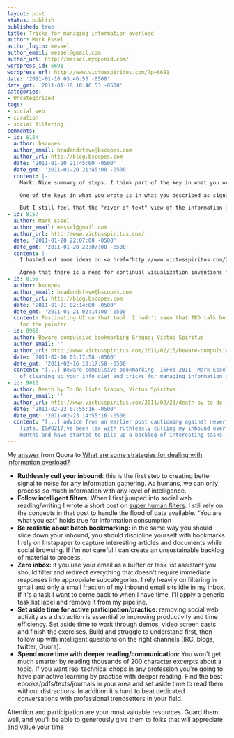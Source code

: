 ```yaml
---
layout: post
status: publish
published: true
title: Tricks for managing information overload
author: Mark Essel
author_login: messel
author_email: messel@gmail.com
author_url: http://messel.myopenid.com/
wordpress_id: 6691
wordpress_url: http://www.victusspiritus.com/?p=6691
date: '2011-01-18 03:46:53 -0500'
date_gmt: '2011-01-18 10:46:53 -0500'
categories:
- Uncategorized
tags:
- social web
- curation
- social filtering
comments:
- id: 8154
  author: bscopes
  author_email: bradandsteve@bscopes.com
  author_url: http://blog.bscopes.com
  date: '2011-01-20 21:45:00 -0500'
  date_gmt: '2011-01-20 21:45:00 -0500'
  content: |-
    Mark: Nice summary of steps. I think part of the key in what you wrote is the fact that you emphasize the need to not just skim, but to pick a subset and truly read and learn it.

    One of the keys in what you wrote is in what you described as signal vs. noise. And here part of the issue for this is determining the difference between "wants" and "needs". I tend to see this as more important than the concept of filters that you discuss.

    But I still feel that the "river of text" view of the information is limiting. I think some way to visualize this in graphical form is what is really needed.
- id: 8157
  author: Mark Essel
  author_email: messel@gmail.com
  author_url: http://www.victusspiritus.com/
  date: '2011-01-20 22:07:00 -0500'
  date_gmt: '2011-01-20 22:07:00 -0500'
  content: |-
    I hashed out some ideas on <a href="http://www.victusspiritus.com/2009/08/02/discriminating-between-interesting-and-actionable-info/" rel="nofollow">actionable vs interesting information</a> in 2009. That's a tough decision to make before you consume the material, titles and sources are all you have to guide you.

    Agree that there is a need for continual visualization inventions for information. What'd you think of <a href="http://www.youtube.com/watch?v=LT_x9s67yWA" rel="nofollow">Pivot's TED talk</a>?
- id: 8158
  author: bscopes
  author_email: bradandsteve@bscopes.com
  author_url: http://blog.bscopes.com
  date: '2011-01-21 02:14:00 -0500'
  date_gmt: '2011-01-21 02:14:00 -0500'
  content: Fascinating UI on that tool. I hadn't seen that TED talk before. Thanks
    for the pointer.
- id: 8966
  author: Beware compulsive bookmarking &raquo; Victus Spiritus
  author_email: ''
  author_url: http://www.victusspiritus.com/2011/02/15/beware-compulsive-bookmarking/
  date: '2011-02-16 03:17:58 -0500'
  date_gmt: '2011-02-16 10:17:58 -0500'
  content: "[...] Beware compulsive bookmarking  15Feb 2011  Mark Essel   TweetA continuation
    of cleaning up your info diet and tricks for managing information overload [...]"
- id: 9012
  author: Death by To Do lists &raquo; Victus Spiritus
  author_email: ''
  author_url: http://www.victusspiritus.com/2011/02/23/death-by-to-do-lists/
  date: '2011-02-23 07:55:16 -0500'
  date_gmt: '2011-02-23 14:55:16 -0500'
  content: "[...] advice from an earlier post cautioning against never ending task
    lists. I&#8217;ve been lax with ruthlessly culling my inbound over the past few
    months and have started to pile up a backlog of interesting tasks, [...]"
---
```

<p>My <a href="http://www.quora.com/What-are-some-good-strategies-for-dealing-with-information-overload/answer/Mark-Essel">answer</a> from Quora to <a href="http://www.quora.com/What-are-some-good-strategies-for-dealing-with-information-overload/">What are some strategies for dealing with information overload?</a></p>
<ul>
<li><strong>Ruthlessly cull your inbound</strong>: this is the first step to creating better signal to noise for any information gathering. As humans, we can only process so much information with any level of intelligence.</li>
<li><strong>Follow intelligent filters: </strong>When I first jumped into social web reading/writing I wrote a short post on <a href="http://www.victusspiritus.com/2009/07/12/super-human-filters/">super human filters</a>. I still rely on the concepts in that post to handle the flood of data available. "You are what you eat" holds true for information consumption</li>
<li><strong>Be realistic about batch bookmarking:</strong> in the same way you should slice down your inbound, you should discipline yourself with bookmarks. I rely on Instapaper to capture interesting articles and documents while social browsing. If I'm not careful I can create an unsustainable backlog of material to process.</li>
<li><strong>Zero inbox:</strong> if you use your email as a buffer or task list assistant you should filter and redirect everything that doesn't require immediate responses into appropriate subcategories. I rely heavily on filtering in gmail and only a small fraction of my inbound email sits idle in my inbox. If it's a task I want to come back to when I have time, I'll apply a generic task list label and remove it from my pipeline.</li>
<li><strong>Set aside time for active participation/practice:</strong> removing social web activity as a distraction is essential to improving productivity and time efficiency. Set aside time to work through demos, video screen casts and finish the exercises. Build and struggle to understand first, then follow up with intelligent questions on the right channels (IRC, blogs, twitter, Quora).</li>
<li><strong>Spend more time with deeper reading/communication:</strong> You won't get much smarter by reading thousands of 200 character excerpts about a topic. If you want real technical chops in any profession you're going to have pair active learning by practice with deeper reading. Find the best ebooks/pdfs/texts/journals in your area and set aside time to read them without distractions. In addition it's hard to beat dedicated conversations with professional trendsetters in your field.</li>
</ul>
<p>Attention and participation are your most valuable resources. Guard them well, and you'll be able to generously give them to folks that will appreciate and value your time</p>
